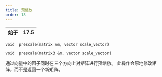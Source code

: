 ```yaml
---
title: 预缩放
order: 18
---
```

| 始于 | 17.5 |
| --- | --- |

`void  prescale(matrix &m, vector scale_vector)`

`void  prescale(matrix3 &m, vector scale_vector)`

通过向量中的因子同时在三个方向上对矩阵进行预缩放。
此操作会原地修改矩阵，而不是返回一个新矩阵。